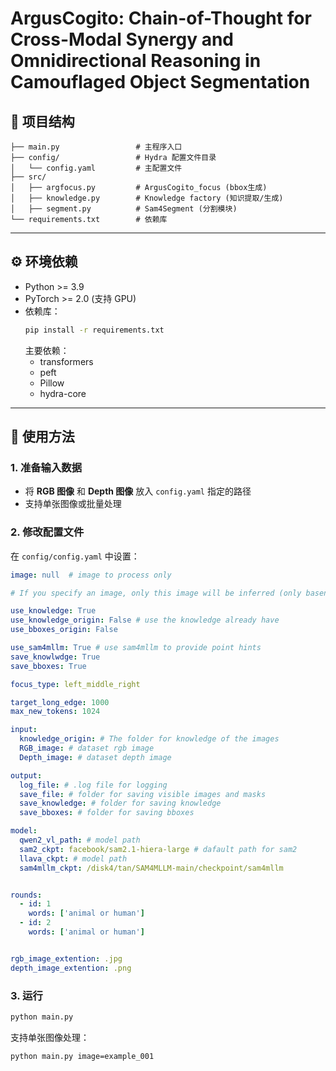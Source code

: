 # ArgusCogito: Chain-of-Thought for Cross-Modal Synergy and Omnidirectional Reasoning in Camouflaged Object Segmentation

## 📂 项目结构
```
├── main.py                 # 主程序入口
├── config/                 # Hydra 配置文件目录
│   └── config.yaml         # 主配置文件
├── src/                    
│   ├── argfocus.py         # ArgusCogito_focus (bbox生成)
│   ├── knowledge.py        # Knowledge factory (知识提取/生成)
│   ├── segment.py          # Sam4Segment (分割模块)
└── requirements.txt        # 依赖库
```

---

## ⚙️ 环境依赖
- Python >= 3.9  
- PyTorch >= 2.0 (支持 GPU)  
- 依赖库：
  ```bash
  pip install -r requirements.txt
  ```
  主要依赖：
  - transformers  
  - peft  
  - Pillow  
  - hydra-core  

---

## 🚀 使用方法

### 1. 准备输入数据
- 将 **RGB 图像** 和 **Depth 图像** 放入 `config.yaml` 指定的路径  
- 支持单张图像或批量处理  

### 2. 修改配置文件
在 `config/config.yaml` 中设置：
```yaml
image: null  # image to process only

# If you specify an image, only this image will be inferred (only basename, no extention)

use_knowledge: True
use_knowledge_origin: False # use the knowledge already have
use_bboxes_origin: False

use_sam4mllm: True # use sam4mllm to provide point hints
save_knowlwdge: True
save_bboxes: True

focus_type: left_middle_right

target_long_edge: 1000
max_new_tokens: 1024

input:
  knowledge_origin: # The folder for knowledge of the images
  RGB_image: # dataset rgb image
  Depth_image: # dataset depth image

output:
  log_file: # .log file for logging
  save_file: # folder for saving visible images and masks
  save_knowledge: # folder for saving knowledge
  save_bboxes: # folder for saving bboxes

model:
  qwen2_vl_path: # model path
  sam2_ckpt: facebook/sam2.1-hiera-large # dafault path for sam2
  llava_ckpt: # model path
  sam4mllm_ckpt: /disk4/tan/SAM4MLLM-main/checkpoint/sam4mllm


rounds:
  - id: 1
    words: ['animal or human']
  - id: 2
    words: ['animal or human']


rgb_image_extention: .jpg
depth_image_extention: .png
```

### 3. 运行
```bash
python main.py
```

支持单张图像处理：
```bash
python main.py image=example_001
```

